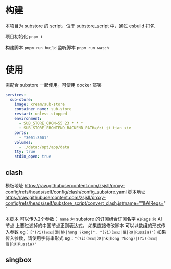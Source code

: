 # 构建

本项目为 substore 的 script，位于 substore_script 中，通过 esbuild 打包

项目初始化 `pnpm i`

构建脚本 `pnpm run build`
监听脚本 `pnpm run watch`

# 使用

需配合 substore 一起使用。可使用 docker 部署

```yaml
services:
  sub-store:
    image: xream/sub-store
    container_name: sub-store
    restart: unless-stopped
    environment:
      - SUB_STORE_CRON=55 23 * * *
      - SUB_STORE_FRONTEND_BACKEND_PATH=/zi ji tian xie
    ports:
      - "3001:3001"
    volumes:
      - ./data:/opt/app/data
    tty: true
    stdin_open: true
```

## clash

模板地址 https://raw.githubusercontent.com/zsjsll/proxy-config/refs/heads/self/config/clash/config_substore.yaml
脚本地址 https://raw.githubusercontent.com/zsjsll/proxy-config/refs/heads/self/substore_script/convert_clash.js#name=""&AIRegs=""

本脚本 可以传入2个参数：
`name` 为 substore 的订阅组合订阅名字
`AIRegs` 为 AI节点 上要过滤掉的中国节点正则表达式，
如果直接修改脚本 可以以数组的形式传入参数 eg：`["(?i)(🇭🇰|港|hk|hong ?kong)", "(?i)(🇷🇺|俄|RU|Russia)"]`
如果 传入参数，请使用字符串形式 eg：`"(?i)(🇭🇰|港|hk|hong ?kong)|(?i)(🇷🇺|俄|RU|Russia)"`

## singbox
